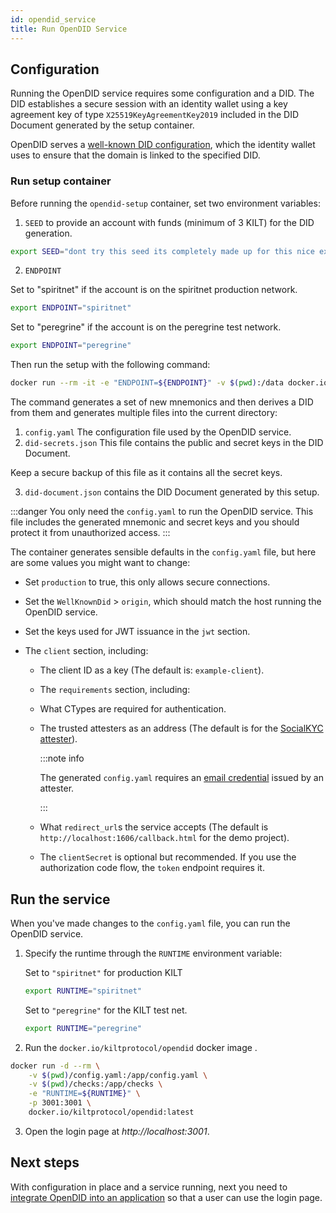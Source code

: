 ```yaml
---
id: opendid_service
title: Run OpenDID Service
---
```


<!-- TODO: Overview and steps -->

## Configuration

Running the OpenDID service requires some configuration and a DID.
The DID establishes a secure session with an identity wallet using a key agreement key of type `X25519KeyAgreementKey2019` included in the DID Document generated by the setup container.

OpenDID serves a [well-known DID configuration](https://identity.foundation/.well-known/resources/did-configuration/), which the identity wallet uses to ensure that the domain is linked to the specified DID.

### Run setup container

Before running the `opendid-setup` container, set two environment variables:

1. `SEED` to provide an account with funds (minimum of 3 KILT) for the DID generation.

```bash
export SEED="dont try this seed its completely made up for this nice example"
```

2. `ENDPOINT`

Set to "spiritnet" if the account is on the spiritnet production network.

```bash
export ENDPOINT="spiritnet"
```

Set to "peregrine" if the account is on the peregrine test network.

```bash
export ENDPOINT="peregrine"
```

Then run the setup with the following command:

```bash
docker run --rm -it -e "ENDPOINT=${ENDPOINT}" -v $(pwd):/data docker.io/kiltprotocol/opendid-setup:latest "${SEED}"
```

The command generates a set of new mnemonics and then derives a DID from them and generates multiple files into the current directory:

1. `config.yaml` The configuration file used by the OpenDID service.
2. `did-secrets.json` This file contains the public and secret keys in the DID Document.

Keep a secure backup of this file as it contains all the secret keys.

3. `did-document.json` contains the DID Document generated by this setup.

:::danger
You only need the `config.yaml` to run the OpenDID service.
This file includes the generated mnemonic and secret keys and you should protect it from unauthorized access.
:::

The container generates sensible defaults in the `config.yaml` file, but here are some values you might want to change:

-   Set `production` to true, this only allows secure connections.
-   Set the `WellKnownDid` > `origin`, which should match the host running the OpenDID service.
-   Set the keys used for JWT issuance in the `jwt` section.
-   The `client` section, including:

    -   The client ID as a key (The default is: `example-client`).
    -   The `requirements` section, including:
    -   What CTypes are required for authentication.
    -   The trusted attesters as an address (The default is for the [SocialKYC attester](https://socialkyc.io/)).

        :::note info

        The generated `config.yaml` requires an [email credential](https://test.ctypehub.galaniprojects.de/ctype/kilt:ctype:0x3291bb126e33b4862d421bfaa1d2f272e6cdfc4f96658988fbcffea8914bd9ac) issued by an attester.

        :::

    -   What `redirect_url`s the service accepts (The default is `http://localhost:1606/callback.html` for the demo project).
    -   The `clientSecret` is optional but recommended. If you use the authorization code flow, the `token` endpoint requires it.

## Run the service

When you've made changes to the `config.yaml` file, you can run the OpenDID service.

1.  Specify the runtime through the `RUNTIME` environment variable:

    Set to `"spiritnet"` for production KILT

    ```bash
    export RUNTIME="spiritnet"
    ```

    Set to `"peregrine"` for the KILT test net.

    ```bash
    export RUNTIME="peregrine"
    ```

2.  Run the `docker.io/kiltprotocol/opendid` docker image .

```bash
docker run -d --rm \
    -v $(pwd)/config.yaml:/app/config.yaml \
    -v $(pwd)/checks:/app/checks \
    -e "RUNTIME=${RUNTIME}" \
    -p 3001:3001 \
    docker.io/kiltprotocol/opendid:latest
```

3. Open the login page at _http://localhost:3001_.

## Next steps

With configuration in place and a service running, next you need to [integrate OpenDID into an application](./04_integrate_opendid.md) so that a user can use the login page.

